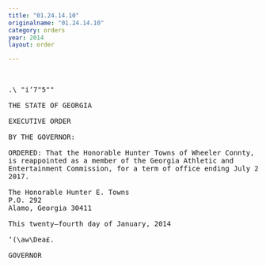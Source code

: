```yaml
---
title: "01.24.14.10"
originalname: "01.24.14.10"
category: orders
year: 2014
layout: order

---
```

<pre>
  

.\ "i‘7"5""

THE STATE OF GEORGIA

EXECUTIVE ORDER

BY THE GOVERNOR:

ORDERED: That the Honorable Hunter Towns of Wheeler Connty, Georgia,
is reappointed as a member of the Georgia Athletic and
Entertainment Commission, for a term of office ending July 20,
2017.

The Honorable Hunter E. Towns
P.O. 292
Alamo, Georgia 30411

This twenty—fourth day of January, 2014

‘(\aw\Dea£.

GOVERNOR

</pre>
